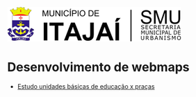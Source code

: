 ![Brasão](images/brasaosmu.png)
# Desenvolvimento de webmaps
* [Estudo unidades básicas de educação x praças](https://geoitajai.github.io/sie/smuestudopracaseduca.html)
